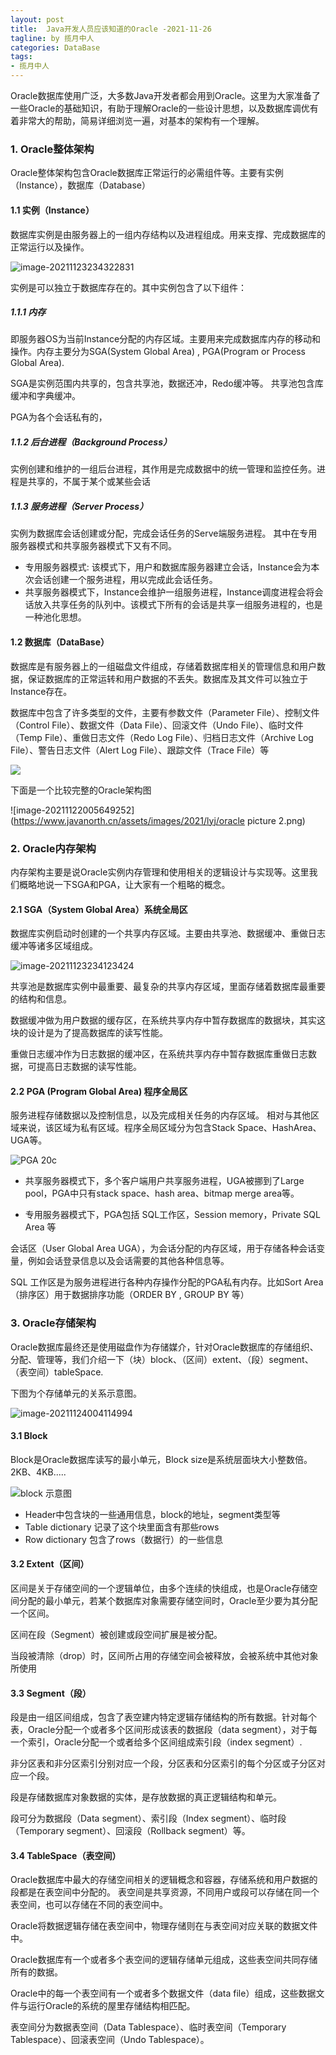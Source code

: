 ```yaml
---
layout: post
title:  Java开发人员应该知道的Oracle -2021-11-26
tagline: by 揽月中人
categories: DataBase
tags:
- 揽月中人
---
```

Oracle数据库使用广泛，大多数Java开发者都会用到Oracle。这里为大家准备了一些Oracle的基础知识，有助于理解Oracle的一些设计思想，以及数据库调优有着非常大的帮助，简易详细浏览一遍，对基本的架构有一个理解。
<!--more-->

### 1. Oracle整体架构

Oracle整体架构包含Oracle数据库正常运行的必需组件等。主要有实例（Instance），数据库（Database）

#### 1.1 实例（Instance）

数据库实例是由服务器上的一组内存结构以及进程组成。用来支撑、完成数据库的正常运行以及操作。

![image-20211123234322831](https://www.javanorth.cn/assets/images/2021/lyj/Oracle-instance.png)

实例是可以独立于数据库存在的。其中实例包含了以下组件：

##### 1.1.1 内存

即服务器OS为当前Instance分配的内存区域。主要用来完成数据库内存的移动和操作。内存主要分为SGA(System Global Area) , PGA(Program or Process Global Area). 

SGA是实例范围内共享的，包含共享池，数据还冲，Redo缓冲等。 共享池包含库缓冲和字典缓冲。

PGA为各个会话私有的，

##### 1.1.2 后台进程（Background Process）

​	实例创建和维护的一组后台进程，其作用是完成数据中的统一管理和监控任务。进程是共享的，不属于某个或某些会话

##### 1.1.3 服务进程（Server Process） 

实例为数据库会话创建或分配，完成会话任务的Serve端服务进程。 其中在专用服务器模式和共享服务器模式下又有不同。

- 专用服务器模式: 该模式下，用户和数据库服务器建立会话，Instance会为本次会话创建一个服务进程，用以完成此会话任务。
- 共享服务器模式下，Instance会维护一组服务进程，Instance调度进程会将会话放入共享任务的队列中。该模式下所有的会话是共享一组服务进程的，也是一种池化思想。

#### 1.2 数据库（DataBase）

数据库是有服务器上的一组磁盘文件组成，存储着数据库相关的管理信息和用户数据，保证数据库的正常运转和用户数据的不丢失。数据库及其文件可以独立于Instance存在。

数据库中包含了许多类型的文件，主要有参数文件（Parameter File）、控制文件（Control File）、数据文件（Data File）、回滚文件（Undo File）、临时文件（Temp File）、重做日志文件（Redo Log File）、归档日志文件（Archive Log File）、警告日志文件（Alert Log File）、跟踪文件（Trace File）等

![](https://www.javanorth.cn/assets/images/2021/lyj/dataBaseSystemFile1.png)



下面是一个比较完整的Oracle架构图

![image-20211122005649252](https://www.javanorth.cn/assets/images/2021/lyj/oracle picture 2.png)

### 2. Oracle内存架构

内存架构主要是说Oracle实例内存管理和使用相关的逻辑设计与实现等。这里我们概略地说一下SGA和PGA，让大家有一个粗略的概念。

#### 2.1 SGA（System Global Area）系统全局区

数据库实例启动时创建的一个共享内存区域。主要由共享池、数据缓冲、重做日志缓冲等诸多区域组成。

![image-20211123234123424](https://www.javanorth.cn/assets/images/2021/lyj/ORACLE-sga.png)

共享池是数据库实例中最重要、最复杂的共享内存区域，里面存储着数据库最重要的结构和信息。

数据缓冲做为用户数据的缓存区，在系统共享内存中暂存数据库的数据块，其实这块的设计是为了提高数据库的读写性能。

重做日志缓冲作为日志数据的缓冲区，在系统共享内存中暂存数据库重做日志数据，可提高日志数据的读写性能。

#### 2.2 PGA (Program  Global Area) 程序全局区

服务进程存储数据以及控制信息，以及完成相关任务的内存区域。 相对与其他区域来说，该区域为私有区域。程序全局区域分为包含Stack Space、HashArea、UGA等。

![PGA 20c](https://www.javanorth.cn/assets/images/2021/lyj/ORACLE-PGA.png)

- 共享服务器模式下，多个客户端用户共享服务进程，UGA被挪到了Large pool，PGA中只有stack space、hash area、bitmap merge area等。

- 专用服务器模式下，PGA包括 SQL工作区，Session memory，Private SQL Area 等



会话区（User Global Area UGA），为会话分配的内存区域，用于存储各种会话变量，例如会话登录信息以及会话需要的其他各种信息等。

SQL 工作区是为服务进程进行各种内存操作分配的PGA私有内存。比如Sort Area（排序区）用于数据排序功能（ORDER BY ,  GROUP BY 等）



### 3. Oracle存储架构

Oracle数据库最终还是使用磁盘作为存储媒介，针对Oracle数据库的存储组织、分配、管理等，我们介绍一下（块）block、（区间）extent、（段）segment、（表空间）tableSpace.

下图为个存储单元的关系示意图。

![image-20211124004114994](https://www.javanorth.cn/assets/images/2021/lyj/oracle-block-extent-segment.png)

#### 3.1 Block

Block是Oracle数据库读写的最小单元，Block size是系统层面块大小整数倍。2KB、4KB.....



![block 示意图](https://www.javanorth.cn/assets/images/2021/lyj/oracle-data-block.png)

- Header中包含块的一些通用信息，block的地址，segment类型等
- Table dictionary 记录了这个块里面含有那些rows
- Row dictionary 包含了rows（数据行）的一些信息



#### 3.2 Extent（区间）

区间是关于存储空间的一个逻辑单位，由多个连续的快组成，也是Oracle存储空间分配的最小单元，若某个数据库对象需要存储空间时，Oracle至少要为其分配一个区间。

区间在段（Segment）被创建或段空间扩展是被分配。

当段被清除（drop）时，区间所占用的存储空间会被释放，会被系统中其他对象所使用



#### 3.3 Segment（段）

段是由一组区间组成，包含了表空建内特定逻辑存储结构的所有数据。针对每个表，Oracle分配一个或者多个区间形成该表的数据段（data segment），对于每一个索引，Oracle分配一个或者给多个区间组成索引段（index segment）.

非分区表和非分区索引分别对应一个段，分区表和分区索引的每个分区或子分区对应一个段。

段是存储数据库对象数据的实体，是存放数据的真正逻辑结构和单元。

段可分为数据段（Data segment）、索引段（Index segment）、临时段（Temporary segment）、回滚段（Rollback segment）等。



#### 3.4 TableSpace（表空间）

Oracle数据库中最大的存储空间相关的逻辑概念和容器，存储系统和用户数据的段都是在表空间中分配的。 表空间是共享资源，不同用户或段可以存储在同一个表空间，也可以存储在不同的表空间中。

Oracle将数据逻辑存储在表空间中，物理存储则在与表空间对应关联的数据文件中。

Oracle数据库有一个或者多个表空间的逻辑存储单元组成，这些表空间共同存储所有的数据。

Oracle中的每一个表空间有一个或者多个数据文件（data file）组成，这些数据文件与运行Oracle的系统的屋里存储结构相匹配。

表空间分为数据表空间（Data Tablespace）、临时表空间（Temporary Tablespace）、回滚表空间（Undo Tablespace）。



